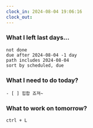 ```yaml
---
clock_in: 2024-08-04 19:06:16
clock_out: 
---
```

### What I left last days...
```tasks
not done
due after 2024-08-04 -1 day
path includes 2024-08-04
sort by scheduled, due
```

### What I need to do today?
```tasks
- [ ] 힙합 죠져~

```


### What to work on tomorrow?
`ctrl + L`
